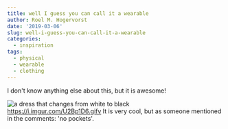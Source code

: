 ```yaml
---
title: well I guess you can call it a wearable
author: Roel M. Hogervorst
date: '2019-03-06'
slug: well-i-guess-you-can-call-it-a-wearable
categories:
  - inspiration
tags:
  - physical
  - wearable
  - clothing
---
```



I don't know anything else about this, but it is awesome!

![a dress that changes from white to black](images/dress.gif)
<https://i.imgur.com/U2Bp1D6.gifv>
It is very cool, but as someone mentioned in the comments: 'no pockets'.
